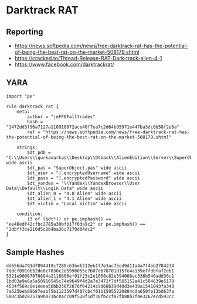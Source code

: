 # Darktrack RAT

## Reporting
* https://news.softpedia.com/news/free-darktrack-rat-has-the-potential-of-being-the-best-rat-on-the-market-508179.shtml
* https://cracked.to/Thread-Release-RAT-Dark-track-alien-4-1
* https://www.facebook.com/darktrackrat/

## YARA
```yara
import "pe"

rule darktrack_rat {
	meta:
		author = "jeFF0Falltrades"
        hash = "1472dd3f96a7127a110918072ace40f7ea7c2d64b95971e447ba3dc0b58f2e6a"
        ref = "https://news.softpedia.com/news/free-darktrack-rat-has-the-potential-of-being-the-best-rat-on-the-market-508179.shtml"
		
	strings:
		$dt_pdb = "C:\\Users\\gurkanarkas\\Desktop\\Dtback\\AlienEdition\\Server\\SuperObject.pas" wide ascii
		$dt_pas = "SuperObject.pas" wide ascii
		$dt_user = "].encryptedUsername" wide ascii
		$dt_pass = "].encryptedPassword" wide ascii
		$dt_yandex = "\\Yandex\\YandexBrowser\\User Data\\Default\\Login Data" wide ascii
		$dt_alien_0 = "4.0 Alien" wide ascii
        $dt_alien_1 = "4.1 Alien" wide ascii
		$dt_victim = "Local Victim" wide ascii

	condition:
		(3 of ($dt*)) or pe.imphash() == "ee46edf42cfbc2785a30bfb17f6da9c2" or pe.imphash() == "2dbff3ce210d5c2b4ba36c7170d04dc2"
}
```

## Sample Hashes
```
dd656da791d7894410c7280c63be6212eb1f7e3ac75cd9d11a4a7f4bb2784234
7ddcf0910b52de0c7030c2d5990055c7b07db78701d157e4a139effdbfaf2eb1
5321e90067076894a2118606ef01f23c2e1668c82e594068ac336b546add36c1
1bd03e9e6a5a50916545c74e9649f4d2a7e3471f7df565152a41c584639e5178
4534f569c0e1eeea56bb336f2876f64214c9d68b39d40d3e430a1541043fa348
7a525beb09b87eab75b1123597d407cbcf01b15055220804dda650fe13bd63fa
500c3bd28257a9b071bc0acc09f528f1df30fbccf87fb88b2f4e3267ecd593cc
```